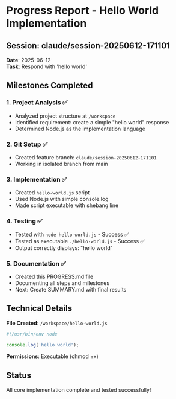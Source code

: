 # Progress Report - Hello World Implementation

## Session: claude/session-20250612-171101
**Date**: 2025-06-12  
**Task**: Respond with 'hello world'

## Milestones Completed

### 1. Project Analysis ✅
- Analyzed project structure at `/workspace`
- Identified requirement: create a simple "hello world" response
- Determined Node.js as the implementation language

### 2. Git Setup ✅
- Created feature branch: `claude/session-20250612-171101`
- Working in isolated branch from main

### 3. Implementation ✅
- Created `hello-world.js` script
- Used Node.js with simple console.log
- Made script executable with shebang line

### 4. Testing ✅
- Tested with `node hello-world.js` - Success ✅
- Tested as executable `./hello-world.js` - Success ✅
- Output correctly displays: "hello world"

### 5. Documentation ✅
- Created this PROGRESS.md file
- Documenting all steps and milestones
- Next: Create SUMMARY.md with final results

## Technical Details

**File Created**: `/workspace/hello-world.js`
```javascript
#!/usr/bin/env node

console.log('hello world');
```

**Permissions**: Executable (chmod +x)

## Status
All core implementation complete and tested successfully!